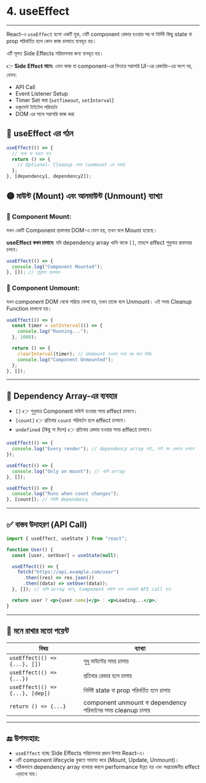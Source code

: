 # 4. useEffect

---

React-এ `useEffect` হলো একটি হুক, যেটি component রেন্ডার হওয়ার পর বা নির্দিষ্ট কিছু state বা prop পরিবর্তিত হলে কোন কাজ চালাতে ব্যবহৃত হয়।

এটি মূলত Side Effects পরিচালনার জন্য ব্যবহৃত হয়।

👉 **Side Effect মানে:** এমন কাজ যা component-এর ভিতরে সরাসরি UI-এর রেন্ডারিং-এর অংশ নয়, যেমন:

- API Call
- Event Listener Setup
- Timer Set করা (`setTimeout`, `setInterval`)
- ডকুমেন্ট টাইটেল পরিবর্তন
- DOM এর সাথে সরাসরি কাজ করা

## 🧩 useEffect এর গঠন

```jsx
useEffect(() => {
  // কাজ যা করতে হবে
  return () => {
    // Optional: Cleanup কোড (unmount এর সময়)
  };
}, [dependency1, dependency2]);
```

## 🟡 মাউন্ট (Mount) এবং আনমাউন্ট (Unmount) ব্যাখ্যা

### 🔹 Component Mount:

যখন একটি Component প্রথমবার DOM-এ যোগ হয়, তখন বলে Mount হয়েছে।

**useEffect কখন চালাবে:** যদি dependency array খালি থাকে `[]`, তাহলে effect শুধুমাত্র প্রথমবার চলবে।

```jsx
useEffect(() => {
  console.log("Component Mounted");
}, []); // শুধুমাত্র প্রথমবার
```

### 🔹 Component Unmount:

যখন component DOM থেকে সরিয়ে ফেলা হয়, তখন তাকে বলে Unmount। এই সময় Cleanup Function চালানো হয়।

```jsx
useEffect(() => {
  const timer = setInterval(() => {
    console.log("Running...");
  }, 1000);

  return () => {
    clearInterval(timer); // Unmount হওয়ার সময় বন্ধ করে দিচ্ছি
    console.log("Component Unmounted");
  };
}, []);
```

---

## 🧪 Dependency Array-এর ব্যবহার

- `[]` 👉 শুধুমাত্র Component মাউন্ট হওয়ার সময় effect চালাবে।
- `[count]` 👉 প্রতিবার `count` পরিবর্তন হলে effect চালাবে।
- `undefined` (কিছু না দিলে) 👉 প্রতিবার রেন্ডার হওয়ার সময় effect চালাবে।

```jsx
useEffect(() => {
  console.log("Every render"); // dependency array নাই, তাই সব রেন্ডারে চালাবে
});

useEffect(() => {
  console.log("Only on mount"); // খালি array
}, []);

useEffect(() => {
  console.log("Runs when count changes");
}, [count]); // নির্দিষ্ট dependency
```

---

## ✅ বাস্তব উদাহরণ (API Call)

```jsx
import { useEffect, useState } from "react";

function User() {
  const [user, setUser] = useState(null);

  useEffect(() => {
    fetch("https://api.example.com/user")
      .then((res) => res.json())
      .then((data) => setUser(data));
  }, []); // খালি array মানে, Component মাউন্ট হলে একবারই API call হবে

  return user ? <p>{user.name}</p> : <p>Loading...</p>;
}
```

---

## 🧠 মনে রাখার মতো পয়েন্ট

| বিষয়                            | ব্যাখ্যা                                                     |
| ------------------------------- | ------------------------------------------------------------ |
| `useEffect(() => {...}, [])`    | শুধু মাউন্টের সময় চালায়                                      |
| `useEffect(() => {...})`        | প্রতিবার রেন্ডার হলে চালায়                                   |
| `useEffect(() => {...}, [dep])` | নির্দিষ্ট state বা prop পরিবর্তিত হলে চালায়                  |
| `return () => {...}`            | component unmount বা dependency পরিবর্তনের সময় cleanup চালায় |

---

## 🔚 উপসংহার:

- `useEffect` হচ্ছে Side Effects পরিচালনার প্রধান উপায় React-এ।
- এটি component lifecycle বুঝতে সাহায্য করে (Mount, Update, Unmount)।
- সঠিকভাবে dependency array ব্যবহার করলে performance উন্নত হয় এবং অপ্রয়োজনীয় effect এড়ানো যায়।
